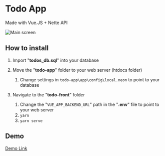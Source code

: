 # Todo App
Made with Vue.JS + Nette API

![Main screen](https://i.imgur.com/NqGqHQT.png)

## How to install
 1. Import "**todos_db.sql**" into your database
 
 2. Move the "**todo-app**" folder to your web server (htdocs folder)
	 1. Change settings in `todo-app\app\config\local.neon` to point to your database
         
 3. Navigate to the "**todo-front**" folder
	 1. Change the "`VUE_APP_BACKEND_URL`" path in the "**.env**" file to point to your web server
	 2. `yarn`
	 3. `yarn serve`

## Demo
[Demo Link](https://work.jancerny.dev/todo)
